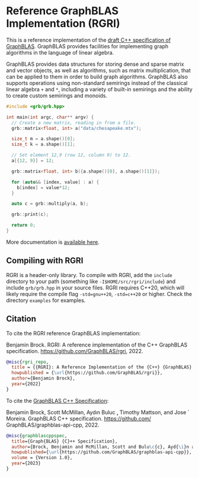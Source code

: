 # Reference GraphBLAS Implementation (RGRI)
This is a reference implementation of the [draft C++ specification of GraphBLAS](https://github.com/GraphBLAS/graphblas-api-cpp).
GraphBLAS provides facilities for implementing graph algorithms in the language
of linear algebra.

GraphBLAS provides data structures for storing dense and sparse matrix and vector objects, as well as algorithms, such as matrix multiplication, that can be applied to them in order to build graph algorithms.  GraphBLAS also supports operations using non-standard semirings instead of the classical linear algebra `+` and `*`, including a variety of built-in semirings and the ability to create custom semirings and monoids.

```C++
#include <grb/grb.hpp>

int main(int argc, char** argv) {
  // Create a new matrix, reading in from a file.
  grb::matrix<float, int> a("data/chesapeake.mtx");

  size_t m = a.shape()[0];
  size_t k = a.shape()[1];

  // Set element 12,9 (row 12, column 9) to 12.
  a[{12, 9}] = 12;

  grb::matrix<float, int> b({a.shape()[0], a.shape()[1]});

  for (auto&& [index, value] : a) {
  	b[index] = value*12;
  }

  auto c = grb::multiply(a, b);

  grb::print(c);

  return 0;
}

```

More documentation is [available here](https://rgri.readthedocs.io/en/main/?).

## Compiling with RGRI
RGRI is a header-only library. To compile with RGRI, add the `include` directory to your path (something like `-I$HOME/src/rgri/include`) and include `grb/grb.hpp` in your source files.  RGRI requires C++20, which will likely require the compile flag `-std=gnu++20`, `-std=c++20` or higher.  Check the directory `examples` for examples.

## Citation
To cite the RGRI reference GraphBLAS implementation:

Benjamin Brock. RGRI: A reference implementation of the C++ GraphBLAS specification. https://github.com/GraphBLAS/rgri, 2022.

```bibtex
@misc{rgri_repo,
  title = {{RGRI}: A Reference Implementation of the {C++} {GraphBLAS} Specification},
  howpublished = {\url{https://github.com/GraphBLAS/rgri}},
  author={Benjamin Brock},
  year={2022}
}
```

To cite the [GraphBLAS C++ Specification](https://github.com/GraphBLAS/graphblas-api-cpp):

Benjamin Brock, Scott McMillan, Aydın Buluc ̧, Timothy Mattson, and Jose ́ Moreira. GraphBLAS C++ specification. https://github.com/ GraphBLAS/graphblas-api-cpp, 2022.

```bibtex
@misc{graphblascppspec,
  title={Graph{BLAS} {C}++ Specification},
  author={Brock, Benjamin and McMillan, Scott and Bulu\c{c}, Ayd{\i}n and Mattson, Timothy and Moreira, Jos{\'e}},
  howpublished={\url{https://github.com/GraphBLAS/graphblas-api-cpp}},
  volume = {Version 1.0},
  year={2023}
}
```
